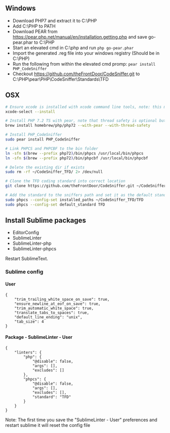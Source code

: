 ## Windows
- Download PHP7 and extract it to C:\PHP
- Add C:\PHP to PATH
- Download PEAR from https://pear.php.net/manual/en/installation.getting.php and save go-pear.phar to C:\PHP
- Start an elevated cmd in C:\php and run `php go-pear.phar`
- Import the generated .reg file into your windows registry (Should be in  C:\PHP)
- Run the following from within the elevated cmd promp: ```pear install PHP_CodeSniffer```
- Checkout https://github.com/theFrontDoor/CodeSniffer.git to C:\PHP\pear\PHP\CodeSniffer\Standards\TFD

## OSX

```bash
# Ensure xcode is installed with xcode command line tools, note: this might spawn a prompt
xcode-select --install

# Install PHP 7.2 TS with pear, note that thread safety is optional but recommended
brew install homebrew/php/php72 --with-pear --with-thread-safety

# Install PHP_CodeSniffer
sudo pear install PHP_CodeSniffer

# Link PHPCS and PHPCBF to the bin folder
ln -sfn $(brew --prefix php72)/bin/phpcs /usr/local/bin/phpcs
ln -sfn $(brew --prefix php72)/bin/phpcbf /usr/local/bin/phpcbf

# Delete the existing dir if exists
sudo rm -rf ~/CodeSniffer_TFD/ 2> /dev/null

# Clone the TFD coding standard into correct location
git clone https://github.com/theFrontDoor/CodeSniffer.git ~/CodeSniffer_TFD/

# Add the standard to the sniffers path and set it as the default standard
sudo phpcs --config-set installed_paths ~/CodeSniffer_TFD/TFD
sudo phpcs --config-set default_standard TFD
```

## Install Sublime packages

- EditorConfig
- SublimeLinter
- SublimeLinter-php
- SublimeLinter-phpcs

Restart SublimeText.

### Sublime config

#### User
````
{
    "trim_trailing_white_space_on_save": true,
    "ensure_newline_at_eof_on_save": true,
    "trim_automatic_white_space": true,
    "translate_tabs_to_spaces": true,
    "default_line_ending": "unix",
    "tab_size": 4
}
````

#### Package - SublimeLinter - User
````
{
    "linters": {
        "php": {
            "@disable": false,
            "args": [],
            "excludes": []
        },
        "phpcs": {
            "@disable": false,
            "args": [],
            "excludes": [],
            "standard": "TFD"
        }
    }
}
````

Note: The first time you save the "SublimeLinter - User" preferences and restart sublime it will reset the config file
